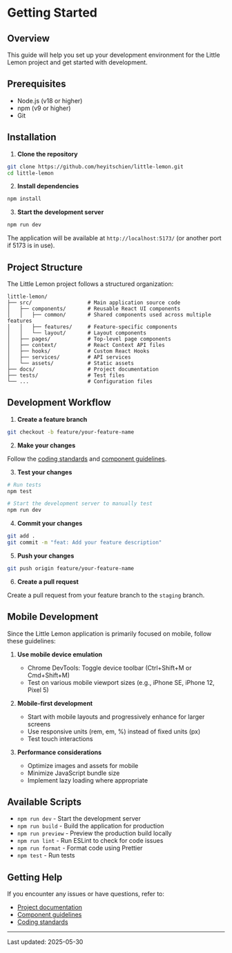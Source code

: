# Getting Started

## Overview

This guide will help you set up your development environment for the Little Lemon project and get started with development.

## Prerequisites

- Node.js (v18 or higher)
- npm (v9 or higher)
- Git

## Installation

1. **Clone the repository**

```bash
git clone https://github.com/heyitschien/little-lemon.git
cd little-lemon
```

2. **Install dependencies**

```bash
npm install
```

3. **Start the development server**

```bash
npm run dev
```

The application will be available at `http://localhost:5173/` (or another port if 5173 is in use).

## Project Structure

The Little Lemon project follows a structured organization:

```
little-lemon/
├── src/                  # Main application source code
│   ├── components/       # Reusable React UI components
│   │   ├── common/       # Shared components used across multiple features
│   │   ├── features/     # Feature-specific components
│   │   └── layout/       # Layout components
│   ├── pages/            # Top-level page components
│   ├── context/          # React Context API files
│   ├── hooks/            # Custom React Hooks
│   ├── services/         # API services
│   └── assets/           # Static assets
├── docs/                 # Project documentation
├── tests/                # Test files
└── ...                   # Configuration files
```

## Development Workflow

1. **Create a feature branch**

```bash
git checkout -b feature/your-feature-name
```

2. **Make your changes**

Follow the [coding standards](./coding-standards.md) and [component guidelines](./component-guidelines.md).

3. **Test your changes**

```bash
# Run tests
npm test

# Start the development server to manually test
npm run dev
```

4. **Commit your changes**

```bash
git add .
git commit -m "feat: Add your feature description"
```

5. **Push your changes**

```bash
git push origin feature/your-feature-name
```

6. **Create a pull request**

Create a pull request from your feature branch to the `staging` branch.

## Mobile Development

Since the Little Lemon application is primarily focused on mobile, follow these guidelines:

1. **Use mobile device emulation**
   - Chrome DevTools: Toggle device toolbar (Ctrl+Shift+M or Cmd+Shift+M)
   - Test on various mobile viewport sizes (e.g., iPhone SE, iPhone 12, Pixel 5)

2. **Mobile-first development**
   - Start with mobile layouts and progressively enhance for larger screens
   - Use responsive units (rem, em, %) instead of fixed units (px)
   - Test touch interactions

3. **Performance considerations**
   - Optimize images and assets for mobile
   - Minimize JavaScript bundle size
   - Implement lazy loading where appropriate

## Available Scripts

- `npm run dev` - Start the development server
- `npm run build` - Build the application for production
- `npm run preview` - Preview the production build locally
- `npm run lint` - Run ESLint to check for code issues
- `npm run format` - Format code using Prettier
- `npm test` - Run tests

## Getting Help

If you encounter any issues or have questions, refer to:
- [Project documentation](../index.md)
- [Component guidelines](./component-guidelines.md)
- [Coding standards](./coding-standards.md)

---

Last updated: 2025-05-30
